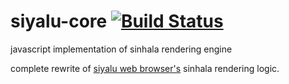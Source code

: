 # siyalu-core [![Build Status](https://travis-ci.org/pahans/siyalu-core.svg?branch=master)](https://travis-ci.org/pahans/siyalu-core)
javascript implementation of sinhala rendering engine

complete rewrite of [siyalu web browser's](https://play.google.com/store/apps/details?id=com.pahans.siyalu&hl=en) sinhala rendering logic.
